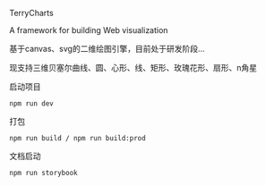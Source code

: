 TerryCharts

A framework for building Web visualization

基于canvas、svg的二维绘图引擎，目前处于研发阶段...

现支持三维贝塞尔曲线、圆、心形、线、矩形、玫瑰花形、扇形、n角星

[examples]: "https://ytg123.github.io/TerryCharts/"

启动项目

```
npm run dev
```

打包

```
npm run build / npm run build:prod
```

文档启动

```
npm run storybook
```

